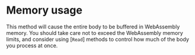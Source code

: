 
# Memory usage

This method will cause the entire body to be buffered in WebAssembly memory. You should take
care not to exceed the WebAssembly memory limits, and consider using [`Read`] methods to
control how much of the body you process at once.

